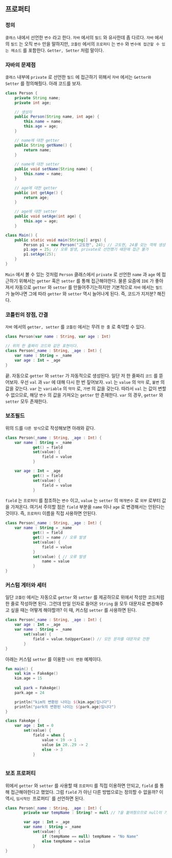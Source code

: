 ## 프로퍼티

### 정의

`클래스` 내에서 선언한 `변수` 라고 한다. `자바` 에서의 `필드` 와 유사한데 좀 다르다. `자바` 에서의 `필드` 는 오직 `변수` 만을 말하지만, `코틀린` 에서의 `프로퍼티` 는 `변수` 와 `변수에 접근할 수 있는 메소드` 를 포함한다. `Getter, Setter` 처럼 말이다.

### 자바의 문제점

`클래스` 내부에 `private` 로 선언한 `필드` 에 접근하기 위해서 `자바` 에서는 `Getter와 Setter` 를 정의해줬다. 아래 코드를 보자.

```java
class Person {
	private String name;
	private int age;

	// 생성자
	public Person(String name, int age) {
		this.name = name;
		this.age = age;
	}

	// name에 대한 getter
	public String getName() {
		return name;
	}
	
	// name에 대한 setter
	public void setName(String name) {
		this.name = name;
	}

	// age에 대한 getter
	public int getAge() {
		return age;
	}

	// age에 대한 setter
	public void setAge(int age) {
		this.age = age;
	}

class Main() {
	public static void main(String[] args) {
		Person p1 = new Person("고도현", 24); // 고도현, 24를 갖는 객체 생성
		p1.age = 25; // 오류 발생, private로 선언했기 때문에 접근 불가
		p1.setAge(25); 
	}
}
```

`Main` 에서 볼 수 있는 것처럼 `Person` 클래스에서 `private` 로 선언한 `name` 과 `age` 에 접근하기 위해서는 `getter` 혹은 `setter` 를 통해 접근해야한다. 물론 요즘에 `IDE` 가 좋아져서 자동으로 `getter` 와 `setter` 를 만들어주기는하지만 기본적으로 `자바` 에서는 `필드` 가 늘어나면 그에 따라 `getter` 와 `setter` 역시 늘어나게 된다. 즉, 코드가 지저분? 해진다. 

### 코틀린의 장점, 간결

`자바` 에서의 `getter, setter` 를 `코틀린` 에서는 무려 `한 줄` 로 축약할 수 있다.

```kotlin
class Person(var name : String, var age : Int)

// 위의 한 줄짜리 코드와 같은 표현이다.
class Person(_name : String, _age : Int) {
	var name : String = _name
	var age : Int = _age
}
```

끝. 자동으로 `getter` 와 `setter` 가 자동적으로 생성된다. 일단 저 한 줄짜리 `코드` 를 뜯어보자. 우선 `val` 과 `var` 에 대해 다시 한 번 짚어보자. `val` 는 `value` 의 `약자` 로, `불변` 의 값을 갖는다. `var` 는 `variable` 의 `약자` 로, `가변` 의 값을 갖는다. 따라서 `val` 는 값이 변할 수 없으므로, 해당 `변수` 의 값을 가져오는 `getter` 만 존재한다. `var` 의 경우, `getter` 와 `setter` 모두 존재한다. 

### 보조필드

위의 드를 `다른 방식`으로 작성해보면 아래와 같다.

```kotlin
class Person(_name : String, _age : Int) {
	var name : String = _name
			get() = field
			set(value) {
				field = value
			}

	var age : Int = _age
			get() = field
			set(value) {
				field = value
			} 
```

`field` 는 `프로퍼티` 를 참조하는 `변수` 이고, `value` 는 `setter` 의 `매개변수` 로 `외부` 로부터 값을 가져온다. 여기서 주의할 점은 `field` 부분을 `name` 이나 `age` 로 변경해서는 안된다는 것이다. 즉,  `프로퍼티` 이름을 직접 사용하면 안된다.

```kotlin
class Person(_name : String, _age : Int) {
	var name : String = _name
			get() = field
			get() = name // 오류 발생
			set(value) {
				field = value
			}
			set(value) { // 오류 발생
				name = value
			}
}
```

### 커스텀 게터와 세터

일단 `코틀린` 에서는 자동으로 `getter` 와 `setter` 를 제공하므로 위에서 작성한 코드처럼 한 줄로 작성하면 된다. 그런데 만일 인자로 들어온 `String` 을 모두 대문자로 변경해주고 싶을 때는 어떻게 해야할까? 이 때, 커스텀 `setter` 를 사용하면 된다.

```kotlin
class Person(_name : String, _age : Int) {
	var age : Int = _age
	var name : String = _name
		set(value) {
			field = value.toUpperCase() // 모든 문자를 대문자로 전환
		}
}
```

아래는 커스텀 `setter` 를 이용한 `나이 변환` 예제이다.

```kotlin
fun main() {
	val kim = FakeAge()
	kim.age = 15
	
	val park = FakeAge()
	park.age = 24

	println("kim의 변환된 나이는 ${kim.age}입니다")
	println("park의 변환된 나이는 ${park.age}입니다")
}

class FakeAge {
	var age : Int = 0
		set(value) {
			field = when {
				value < 19 -> 1
				value in 20..29 -> 2
				else -> 3
			}
		
```

### 보조 프로퍼티

위에서 `getter` 와 `setter` 를 사용할 때 `프로퍼티` 를 직접 이용하면 안되고, `field` 를 통해 접근해야한다고 했었다. 그럼 `field` 가 아닌 다른 방법으로는 정의할 수 없을까? 이 역시, `임시적인 `프로퍼티` 를 선언하면 된다.

```kotlin
class Person(_name : String, _age : Int) {
		private var tempName : String? = null // ?을 붙여줬으므로 null이 가능

		var age : Int = _age
		var name : String = _name
			set(value) {
				if (tempName == null) tempName = "No Name"
				else tempName = value
			}
}				
```
